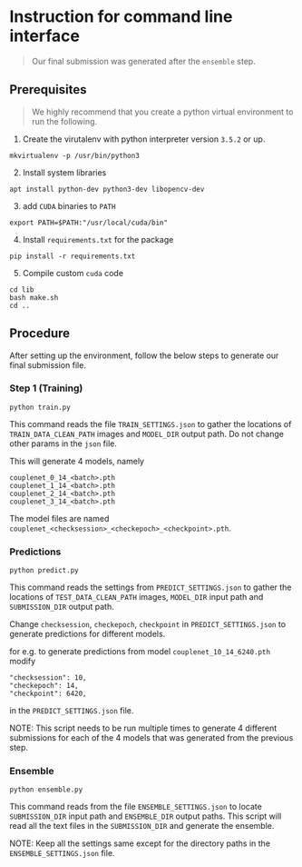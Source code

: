 # Instruction for command line interface

> Our final submission was generated after the `ensemble` step.

## Prerequisites

> We highly recommend that you create a python virtual environment to run the following.

1. Create the virutalenv with python interpreter version `3.5.2` or up.

```
mkvirtualenv -p /usr/bin/python3
```

2. Install system libraries

```
apt install python-dev python3-dev libopencv-dev
```

3. add `CUDA` binaries to `PATH`

```
export PATH=$PATH:"/usr/local/cuda/bin"
```

4. Install `requirements.txt` for the package

```
pip install -r requirements.txt
```

5. Compile custom `cuda` code

```
cd lib
bash make.sh
cd ..
```

## Procedure

After setting up the environment, follow the below steps to generate our final submission file.

### Step 1 (Training)

```
python train.py
```

This command reads the file `TRAIN_SETTINGS.json` to gather the locations of `TRAIN_DATA_CLEAN_PATH` images and `MODEL_DIR` output path. Do not change other params in the `json` file.

This will generate 4 models, namely

```
couplenet_0_14_<batch>.pth
couplenet_1_14_<batch>.pth
couplenet_2_14_<batch>.pth
couplenet_3_14_<batch>.pth
```
The model files are named `couplenet_<checksession>_<checkepoch>_<checkpoint>.pth`.

### Predictions

```
python predict.py
```

This command reads the settings from `PREDICT_SETTINGS.json` to gather the locations of `TEST_DATA_CLEAN_PATH` images, `MODEL_DIR` input path and `SUBMISSION_DIR` output path.

Change `checksession`, `checkepoch`, `checkpoint` in `PREDICT_SETTINGS.json` to generate predictions for different models.

for e.g. to generate predictions from model `couplenet_10_14_6240.pth` modify

```
"checksession": 10,
"checkepoch": 14,
"checkpoint": 6420,
```

in the `PREDICT_SETTINGS.json` file.

NOTE: This script needs to be run multiple times to generate 4 different submissions for each of the 4 models that was generated from the previous step.

### Ensemble

```
python ensemble.py
```

This command reads from the file `ENSEMBLE_SETTINGS.json` to locate `SUBMISSION_DIR` input path and `ENSEMBLE_DIR` output paths. This script will read all the text files in the `SUBMISSION_DIR` and generate the ensemble.

NOTE: Keep all the settings same except for the directory paths in the `ENSEMBLE_SETTINGS.json` file.

